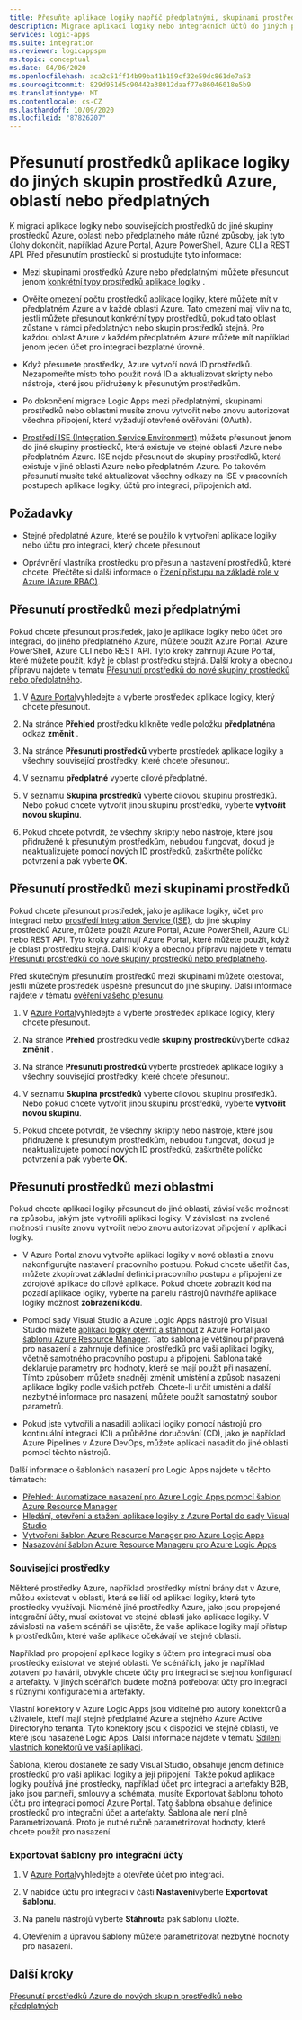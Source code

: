 ```yaml
---
title: Přesuňte aplikace logiky napříč předplatnými, skupinami prostředků nebo oblastmi.
description: Migrace aplikací logiky nebo integračních účtů do jiných předplatných Azure, skupin prostředků nebo umístění (oblastí)
services: logic-apps
ms.suite: integration
ms.reviewer: logicappspm
ms.topic: conceptual
ms.date: 04/06/2020
ms.openlocfilehash: aca2c51ff14b99ba41b159cf32e59dc861de7a53
ms.sourcegitcommit: 829d951d5c90442a38012daaf77e86046018e5b9
ms.translationtype: MT
ms.contentlocale: cs-CZ
ms.lasthandoff: 10/09/2020
ms.locfileid: "87826207"
---
```

# <a name="move-logic-app-resources-to-other-azure-resource-groups-regions-or-subscriptions"></a>Přesunutí prostředků aplikace logiky do jiných skupin prostředků Azure, oblastí nebo předplatných

K migraci aplikace logiky nebo souvisejících prostředků do jiné skupiny prostředků Azure, oblasti nebo předplatného máte různé způsoby, jak tyto úlohy dokončit, například Azure Portal, Azure PowerShell, Azure CLI a REST API. Před přesunutím prostředků si prostudujte tyto informace: 

* Mezi skupinami prostředků Azure nebo předplatnými můžete přesunout jenom [konkrétní typy prostředků aplikace logiky](../azure-resource-manager/management/move-support-resources.md#microsoftlogic) .

* Ověřte [omezení](../logic-apps/logic-apps-limits-and-config.md) počtu prostředků aplikace logiky, které můžete mít v předplatném Azure a v každé oblasti Azure. Tato omezení mají vliv na to, jestli můžete přesunout konkrétní typy prostředků, pokud tato oblast zůstane v rámci předplatných nebo skupin prostředků stejná. Pro každou oblast Azure v každém předplatném Azure můžete mít například jenom jeden účet pro integraci bezplatné úrovně.

* Když přesunete prostředky, Azure vytvoří nová ID prostředků. Nezapomeňte místo toho použít nová ID a aktualizovat skripty nebo nástroje, které jsou přidruženy k přesunutým prostředkům.

* Po dokončení migrace Logic Apps mezi předplatnými, skupinami prostředků nebo oblastmi musíte znovu vytvořit nebo znovu autorizovat všechna připojení, která vyžadují otevřené ověřování (OAuth).

* [Prostředí ISE (Integration Service Environment)](connect-virtual-network-vnet-isolated-environment-overview.md) můžete přesunout jenom do jiné skupiny prostředků, která existuje ve stejné oblasti Azure nebo předplatném Azure. ISE nejde přesunout do skupiny prostředků, která existuje v jiné oblasti Azure nebo předplatném Azure. Po takovém přesunutí musíte také aktualizovat všechny odkazy na ISE v pracovních postupech aplikace logiky, účtů pro integraci, připojeních atd.

## <a name="prerequisites"></a>Požadavky

* Stejné předplatné Azure, které se použilo k vytvoření aplikace logiky nebo účtu pro integraci, který chcete přesunout

* Oprávnění vlastníka prostředku pro přesun a nastavení prostředků, které chcete. Přečtěte si další informace o [řízení přístupu na základě role v Azure (Azure RBAC)](../role-based-access-control/built-in-roles.md#owner).

<a name="move-subscription"></a>

## <a name="move-resources-between-subscriptions"></a>Přesunutí prostředků mezi předplatnými

Pokud chcete přesunout prostředek, jako je aplikace logiky nebo účet pro integraci, do jiného předplatného Azure, můžete použít Azure Portal, Azure PowerShell, Azure CLI nebo REST API. Tyto kroky zahrnují Azure Portal, které můžete použít, když je oblast prostředku stejná. Další kroky a obecnou přípravu najdete v tématu [Přesunutí prostředků do nové skupiny prostředků nebo předplatného](../azure-resource-manager/management/move-resource-group-and-subscription.md).

1. V [Azure Portal](https://portal.azure.com)vyhledejte a vyberte prostředek aplikace logiky, který chcete přesunout.

1. Na stránce **Přehled** prostředku klikněte vedle položku **předplatné**na odkaz **změnit** .

1. Na stránce **Přesunutí prostředků** vyberte prostředek aplikace logiky a všechny související prostředky, které chcete přesunout.

1. V seznamu **předplatné** vyberte cílové předplatné.

1. V seznamu **Skupina prostředků** vyberte cílovou skupinu prostředků. Nebo pokud chcete vytvořit jinou skupinu prostředků, vyberte **vytvořit novou skupinu**.

1. Pokud chcete potvrdit, že všechny skripty nebo nástroje, které jsou přidružené k přesunutým prostředkům, nebudou fungovat, dokud je neaktualizujete pomocí nových ID prostředků, zaškrtněte políčko potvrzení a pak vyberte **OK**.

<a name="move-resource-group"></a>

## <a name="move-resources-between-resource-groups"></a>Přesunutí prostředků mezi skupinami prostředků

Pokud chcete přesunout prostředek, jako je aplikace logiky, účet pro integraci nebo [prostředí Integration Service (ISE)](connect-virtual-network-vnet-isolated-environment-overview.md), do jiné skupiny prostředků Azure, můžete použít Azure Portal, Azure PowerShell, Azure CLI nebo REST API. Tyto kroky zahrnují Azure Portal, které můžete použít, když je oblast prostředku stejná. Další kroky a obecnou přípravu najdete v tématu [Přesunutí prostředků do nové skupiny prostředků nebo předplatného](../azure-resource-manager/management/move-resource-group-and-subscription.md).

Před skutečným přesunutím prostředků mezi skupinami můžete otestovat, jestli můžete prostředek úspěšně přesunout do jiné skupiny. Další informace najdete v tématu [ověření vašeho přesunu](../azure-resource-manager/management/move-resource-group-and-subscription.md#validate-move).

1. V [Azure Portal](https://portal.azure.com)vyhledejte a vyberte prostředek aplikace logiky, který chcete přesunout.

1. Na stránce **Přehled** prostředku vedle **skupiny prostředků**vyberte odkaz **změnit** .

1. Na stránce **Přesunutí prostředků** vyberte prostředek aplikace logiky a všechny související prostředky, které chcete přesunout.

1. V seznamu **Skupina prostředků** vyberte cílovou skupinu prostředků. Nebo pokud chcete vytvořit jinou skupinu prostředků, vyberte **vytvořit novou skupinu**.

1. Pokud chcete potvrdit, že všechny skripty nebo nástroje, které jsou přidružené k přesunutým prostředkům, nebudou fungovat, dokud je neaktualizujete pomocí nových ID prostředků, zaškrtněte políčko potvrzení a pak vyberte **OK**.

<a name="move-location"></a>

## <a name="move-resources-between-regions"></a>Přesunutí prostředků mezi oblastmi

Pokud chcete aplikaci logiky přesunout do jiné oblasti, závisí vaše možnosti na způsobu, jakým jste vytvořili aplikaci logiky. V závislosti na zvolené možnosti musíte znovu vytvořit nebo znovu autorizovat připojení v aplikaci logiky.

* V Azure Portal znovu vytvořte aplikaci logiky v nové oblasti a znovu nakonfigurujte nastavení pracovního postupu. Pokud chcete ušetřit čas, můžete zkopírovat základní definici pracovního postupu a připojení ze zdrojové aplikace do cílové aplikace. Pokud chcete zobrazit kód na pozadí aplikace logiky, vyberte na panelu nástrojů návrháře aplikace logiky možnost **zobrazení kódu**.

* Pomocí sady Visual Studio a Azure Logic Apps nástrojů pro Visual Studio můžete [aplikaci logiky otevřít a stáhnout](../logic-apps/manage-logic-apps-with-visual-studio.md) z Azure Portal jako [šablonu Azure Resource Manager](../logic-apps/logic-apps-azure-resource-manager-templates-overview.md). Tato šablona je většinou připravená pro nasazení a zahrnuje definice prostředků pro vaši aplikaci logiky, včetně samotného pracovního postupu a připojení. Šablona také deklaruje parametry pro hodnoty, které se mají použít při nasazení. Tímto způsobem můžete snadněji změnit umístění a způsob nasazení aplikace logiky podle vašich potřeb. Chcete-li určit umístění a další nezbytné informace pro nasazení, můžete použít samostatný soubor parametrů.

* Pokud jste vytvořili a nasadili aplikaci logiky pomocí nástrojů pro kontinuální integraci (CI) a průběžné doručování (CD), jako je například Azure Pipelines v Azure DevOps, můžete aplikaci nasadit do jiné oblasti pomocí těchto nástrojů.

Další informace o šablonách nasazení pro Logic Apps najdete v těchto tématech:

* [Přehled: Automatizace nasazení pro Azure Logic Apps pomocí šablon Azure Resource Manager](../logic-apps/logic-apps-azure-resource-manager-templates-overview.md)
* [Hledání, otevření a stažení aplikace logiky z Azure Portal do sady Visual Studio](../logic-apps/manage-logic-apps-with-visual-studio.md)
* [Vytvoření šablon Azure Resource Manager pro Azure Logic Apps](../logic-apps/logic-apps-create-azure-resource-manager-templates.md)
* [Nasazování šablon Azure Resource Manageru pro Azure Logic Apps](../logic-apps/logic-apps-deploy-azure-resource-manager-templates.md)

### <a name="related-resources"></a>Související prostředky

Některé prostředky Azure, například prostředky místní brány dat v Azure, můžou existovat v oblasti, která se liší od aplikací logiky, které tyto prostředky využívají. Nicméně jiné prostředky Azure, jako jsou propojené integrační účty, musí existovat ve stejné oblasti jako aplikace logiky. V závislosti na vašem scénáři se ujistěte, že vaše aplikace logiky mají přístup k prostředkům, které vaše aplikace očekávají ve stejné oblasti.

Například pro propojení aplikace logiky s účtem pro integraci musí oba prostředky existovat ve stejné oblasti. Ve scénářích, jako je například zotavení po havárii, obvykle chcete účty pro integraci se stejnou konfigurací a artefakty. V jiných scénářích budete možná potřebovat účty pro integraci s různými konfiguracemi a artefakty.

Vlastní konektory v Azure Logic Apps jsou viditelné pro autory konektorů a uživatele, kteří mají stejné předplatné Azure a stejného Azure Active Directoryho tenanta. Tyto konektory jsou k dispozici ve stejné oblasti, ve které jsou nasazené Logic Apps. Další informace najdete v tématu [Sdílení vlastních konektorů ve vaší aplikaci](/connectors/custom-connectors/share).

Šablona, kterou dostanete ze sady Visual Studio, obsahuje jenom definice prostředků pro vaši aplikaci logiky a její připojení. Takže pokud aplikace logiky používá jiné prostředky, například účet pro integraci a artefakty B2B, jako jsou partneři, smlouvy a schémata, musíte Exportovat šablonu tohoto účtu pro integraci pomocí Azure Portal. Tato šablona obsahuje definice prostředků pro integrační účet a artefakty. Šablona ale není plně Parametrizovaná. Proto je nutné ručně parametrizovat hodnoty, které chcete použít pro nasazení.

### <a name="export-templates-for-integration-accounts"></a>Exportovat šablony pro integrační účty

1. V [Azure Portal](https://portal.azure.com)vyhledejte a otevřete účet pro integraci.

1. V nabídce účtu pro integraci v části **Nastavení**vyberte **Exportovat šablonu**.

1. Na panelu nástrojů vyberte **Stáhnout**a pak šablonu uložte.

1. Otevřením a úpravou šablony můžete parametrizovat nezbytné hodnoty pro nasazení.

## <a name="next-steps"></a>Další kroky

[Přesunutí prostředků Azure do nových skupin prostředků nebo předplatných](../azure-resource-manager/management/move-resource-group-and-subscription.md)
